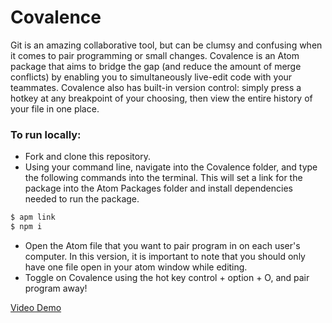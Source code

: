 # Covalence
Git is an amazing collaborative tool, but can be clumsy and confusing when it comes to pair programming or small changes.
Covalence is an Atom package that aims to bridge the gap (and reduce the amount of merge conflicts) by enabling you to simultaneously live-edit code with your teammates. Covalence also has built-in version control: simply press a hotkey at any breakpoint of your choosing, then view the entire history of your file in one place.
### To run locally:
- Fork and clone this repository.
- Using your command line, navigate into the Covalence folder, and type the following commands into the terminal. This will set a link for the package into the Atom Packages folder and install dependencies needed to run the package.
```sh
$ apm link
$ npm i
```
- Open the Atom file that you want to pair program in on each user's computer. In this version, it is important to note that you should only have one file open in your atom window while editing.
- Toggle on Covalence using the hot key control + option + O, and pair program away!


[Video Demo](https://www.youtube.com/watch?v=DNr72W130Yo&t=9s)

